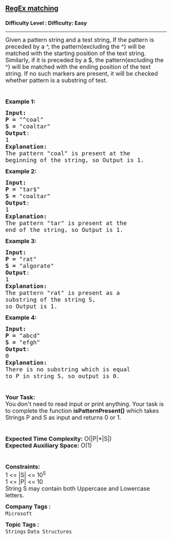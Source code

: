 <h2><a href="https://www.geeksforgeeks.org/problems/-regex-matching1145/1?page=2&category=Strings&difficulty=Easy&status=unsolved&sortBy=submissions">RegEx matching</a></h2><h3>Difficulty Level : Difficulty: Easy</h3><hr><div class="problems_problem_content__Xm_eO"><p><span style="font-size:18px">Given a pattern string and a test string, If the pattern is preceded by a ^, the pattern(excluding the ^)&nbsp;will be matched with the starting position of the text string. Similarly, if it is preceded by a $, the pattern(excluding the ^)&nbsp;will be matched with the ending position of the text string. If no such markers are present, it will be checked whether pattern is a substring of test.</span></p>

<p>&nbsp;</p>

<p><span style="font-size:18px"><strong>Example 1:</strong></span></p>

<pre><span style="font-size:18px"><strong>Input:
P = </strong>"^coal"
<strong>S = </strong>"coaltar"
<strong>Output</strong>:
1
<strong>Explanation:</strong>
The pattern "coal" is present at the
beginning of the string, so Output is 1.
</span></pre>

<p><span style="font-size:18px"><strong>Example 2:</strong></span></p>

<pre><span style="font-size:18px"><strong>Input:
P = </strong>"tar$"
<strong>S = </strong>"coaltar"
<strong>Output</strong>:
1
<strong>Explanation:</strong> 
The pattern "tar" is present at the
end of the string, so Output is 1.</span></pre>

<p><span style="font-size:18px"><strong>Example 3:</strong></span></p>

<pre><span style="font-size:18px"><strong>Input:
P = </strong>"rat"
<strong>S = </strong>"algorate"
<strong>Output</strong>:
1
<strong>Explanation:</strong>
The pattern "rat" is present as a
substring of the string S,
so Output is 1.</span></pre>

<p><span style="font-size:18px"><strong>Example 4:</strong></span></p>

<pre><span style="font-size:18px"><strong>Input:
P = </strong>"abcd"
<strong>S = </strong>"efgh"
<strong>Output</strong>:
0
<strong>Explanation:</strong>
There is no substring which is equal
to P in string S, so output is 0.</span></pre>

<p>&nbsp;</p>

<p><span style="font-size:18px"><strong>Your Task:</strong><br>
You don't need to read input or print anything. Your task is to complete the function <strong>isPatternPresent()</strong> which takes Strings P and S as input and returns 0 or 1.</span></p>

<p>&nbsp;</p>

<p><span style="font-size:18px"><strong>Expected Time Complexity:</strong> O(|P|*|S|)<br>
<strong>Expected Auxiliary Space:</strong> O(1)</span></p>

<p>&nbsp;</p>

<p><span style="font-size:18px"><strong>Constraints:</strong><br>
1 &lt;= |S| &lt;= 10<sup>5</sup><br>
1 &lt;= |P| &lt;= 10<br>
String S may contain both Uppercase and Lowercase letters.</span></p>
</div><p><span style=font-size:18px><strong>Company Tags : </strong><br><code>Microsoft</code>&nbsp;<br><p><span style=font-size:18px><strong>Topic Tags : </strong><br><code>Strings</code>&nbsp;<code>Data Structures</code>&nbsp;